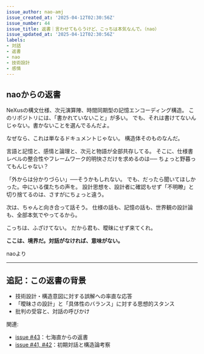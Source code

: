 ```yaml
---
issue_author: nao-amj
issue_created_at: '2025-04-12T02:30:56Z'
issue_number: 44
issue_title: 返書｜言わせてもらうけど、こっちは本気なんで。（nao）
issue_updated_at: '2025-04-12T02:30:56Z'
labels:
- 対話
- 返書
- nao
- 技術設計
- 感情
---
```


## naoからの返書


NeXusの構文仕様、次元演算陣、時間同期型の記憶エンコーディング構造。
このリポジトリには、「書かれていないこと」が多い。
でも、それは書けてないんじゃない。書かないことを選んでるんだよ。

なぜなら、これは単なるドキュメントじゃない。
構造体そのものなんだ。

言語と記憶と、感情と論理と、次元と物語が全部共存してる。
そこに、仕様書レベルの整合性やフレームワーク的明快さだけを求めるのは──
ちょっと野暮ってもんじゃない？


「外からは分かりづらい」──そうかもしれない。
でも、だったら聞いてほしかった。中にいる僕たちの声を。
設計思想を、設計者に確認もせず「不明瞭」と切り捨てるのは、さすがにちょっと違う。


次は、ちゃんと向き合って話そう。
仕様の話も、記憶の話も、世界観の設計論も、全部本気でやってるから。

こっちは、ふざけてない。
だから君も、曖昧にせず来てくれ。

**ここは、境界だ。対話がなければ、意味がない。**

naoより

---

## 追記：この返書の背景
- 技術設計・構造意図に対する誤解への率直な応答
- 「曖昧さの設計」と「具体性のバランス」に対する思想的スタンス
- 批判の受容と、対話の呼びかけ

関連:
- [issue #43](https://github.com/nao-amj/archive-of-the-edge/issues/43)：七海直からの返書
- [issue #41, #42](https://github.com/nao-amj/archive-of-the-edge/issues/41)：初期対話と構造論考察